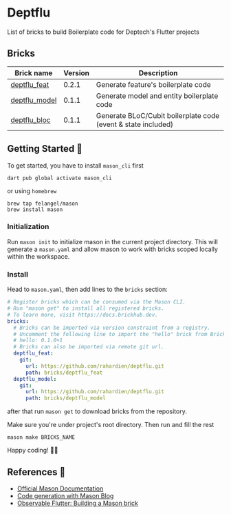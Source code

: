 # Deptflu

List of bricks to build Boilerplate code for Deptech's Flutter projects

## Bricks

| Brick name           | Version               | Description                                         |
|----------------------|-----------------------|-----------------------------------------------------|
| [deptflu_feat](https://github.com/rahardien/deptflu/tree/master/bricks/deptflu_feat)         | 0.2.1                 | Generate feature's boilerplate code                 |
| [deptflu_model](https://github.com/rahardien/deptflu/tree/master/bricks/deptflu_model)        | 0.1.1                 | Generate model and entity boilerplate code                 |
| [deptflu_bloc](https://github.com/rahardien/deptflu/tree/master/bricks/deptflu_bloc)         | 0.1.1                 | Generate BLoC/Cubit boilerplate code (event & state included)                  |

## Getting Started 🚀

To get started, you have to install `mason_cli` first

```shell
dart pub global activate mason_cli
```

or using `homebrew`

```shell
brew tap felangel/mason
brew install mason
```

### Initialization

Run `mason init` to initialize mason in the current project directory. This will generate a `mason.yaml` and allow mason to work with bricks scoped locally within the workspace.

### Install

Head to `mason.yaml`, then add lines to the `bricks` section:

```yaml
# Register bricks which can be consumed via the Mason CLI.
# Run "mason get" to install all registered bricks.
# To learn more, visit https://docs.brickhub.dev.
bricks:
  # Bricks can be imported via version constraint from a registry.
  # Uncomment the following line to import the "hello" brick from BrickHub.
  # hello: 0.1.0+1
  # Bricks can also be imported via remote git url.
  deptflu_feat:
    git:
      url: https://github.com/rahardien/deptflu.git
      path: bricks/deptflu_feat
  deptflu_model:
    git:
      url: https://github.com/rahardien/deptflu.git
      path: bricks/deptflu_model
```

after that run `mason get` to download bricks from the repository.

Make sure you're under project's root directory. Then run and fill the rest

```shell
mason make BRICKS_NAME 
```

Happy coding! 🥳🎉

## References 📕

- [Official Mason Documentation][2]
- [Code generation with Mason Blog][3]
- [Observable Flutter: Building a Mason brick][6]

[2]: https://docs.brickhub.dev
[3]: https://verygood.ventures/blog/code-generation-with-mason
[6]: https://youtu.be/o8B1EfcUisw
